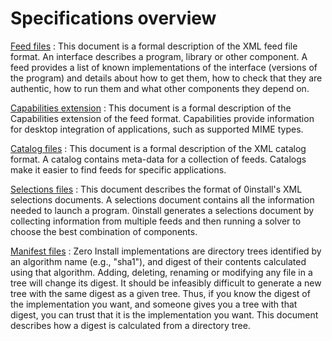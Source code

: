 # Specifications overview

[Feed files](feed.md)
: This document is a formal description of the XML feed file format. An interface describes a program, library or other component. A feed provides a list of known implementations of the interface (versions of the program) and details about how to get them, how to check that they are authentic, how to run them and what other components they depend on.

[Capabilities extension](capabilities.md)
: This document is a formal description of the Capabilities extension of the feed format. Capabilities provide information for desktop integration of applications, such as supported MIME types.

[Catalog files](catalog.md)
: This document is a formal description of the XML catalog format. A catalog contains meta-data for a collection of feeds. Catalogs make it easier to find feeds for specific applications.

[Selections files](selections.md)
: This document describes the format of 0install's XML selections documents. A selections document contains all the information needed to launch a program. 0install generates a selections document by collecting information from multiple feeds and then running a solver to choose the best combination of components.

[Manifest files](manifest.md)
: Zero Install implementations are directory trees identified by an algorithm name (e.g., "sha1"), and digest of their contents calculated using that algorithm. Adding, deleting, renaming or modifying any file in a tree will change its digest. It should be infeasibly difficult to generate a new tree with the same digest as a given tree. Thus, if you know the digest of the implementation you want, and someone gives you a tree with that digest, you can trust that it is the implementation you want. This document describes how a digest is calculated from a directory tree.

